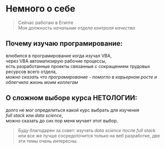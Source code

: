 # Немного о себе

> Сейчас работаю в Египте    
> Моя должность *начальник отдела контроля качества*   
           
## Почему изучаю програмирование:
влюбился в програмирование когда изучал VBA,    
через VBA автоматизирую рабочие процессы,     
есть разработанные проекты связанные с сокращением трудовых ресурсов всего отдела,    
*можно сказать что програмирование - помогло в карьерном росте и облегчила жизнь моим коллегам*

## О сложном выборе курса НЕТОЛОГИИ:
долго не мог определиться какой курс выбрать для изучения      
*full stack* или *data science*,              
можно сказать до сих пор меня мучает этот выбор.

>Буду благодарен за совет: изучать *data science* после *full stack* или все же лучше сосредоточится только на веб разработке, две эти темы очень интересны.
